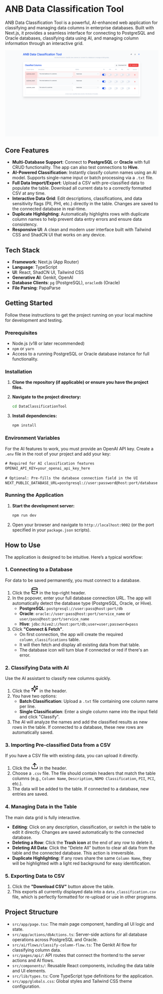 # ANB Data Classification Tool

ANB Data Classification Tool is a powerful, AI-enhanced web application for classifying and managing data columns in enterprise databases. Built with Next.js, it provides a seamless interface for connecting to PostgreSQL and Oracle databases, classifying data using AI, and managing column information through an interactive grid.

![App Screenshot](page.png)

## Core Features

- **Multi-Database Support**: Connect to **PostgreSQL** or **Oracle** with full CRUD functionality. The app can also test connections to **Hive**.
- **AI-Powered Classification**: Instantly classify column names using an AI model. Supports single-name input or batch processing via a `.txt` file.
- **Full Data Import/Export**: Upload a CSV with pre-classified data to populate the table. Download all current data to a correctly formatted CSV at any time.
- **Interactive Data Grid**: Edit descriptions, classifications, and data sensitivity flags (PII, PHI, etc.) directly in the table. Changes are saved to the connected database in real-time.
- **Duplicate Highlighting**: Automatically highlights rows with duplicate column names to help prevent data entry errors and ensure data consistency.
- **Responsive UI**: A clean and modern user interface built with Tailwind CSS and ShadCN UI that works on any device.

## Tech Stack

- **Framework**: Next.js (App Router)
- **Language**: TypeScript
- **UI**: React, ShadCN UI, Tailwind CSS
- **Generative AI**: Genkit, OpenAI
- **Database Clients**: `pg` (PostgreSQL), `oracledb` (Oracle)
- **File Parsing**: PapaParse

## Getting Started

Follow these instructions to get the project running on your local machine for development and testing.

### Prerequisites

- Node.js (v18 or later recommended)
- `npm` or `yarn`
- Access to a running PostgreSQL or Oracle database instance for full functionality.

### Installation

1.  **Clone the repository (if applicable) or ensure you have the project files.**

2.  **Navigate to the project directory:**

    ```bash
    cd DataClassificationTool
    ```

3.  **Install dependencies:**
    ```bash
    npm install
    ```

### Environment Variables

For the AI features to work, you must provide an OpenAI API key. Create a `.env` file in the root of your project and add your key:

```
# Required for AI classification features
OPENAI_API_KEY=your_openai_api_key_here

# Optional: Pre-fills the database connection field in the UI
NEXT_PUBLIC_DATABASE_URL=postgresql://user:password@host:port/database
```

### Running the Application

1.  **Start the development server:**
    ```bash
    npm run dev
    ```
2.  Open your browser and navigate to `http://localhost:9002` (or the port specified in your `package.json` scripts).

## How to Use

The application is designed to be intuitive. Here’s a typical workflow:

### 1. Connecting to a Database

For data to be saved permanently, you must connect to a database.

1.  Click the <svg xmlns="http://www.w3.org/2000/svg" width="24" height="24" viewBox="0 0 24 24" fill="none" stroke="currentColor" stroke-width="2" stroke-linecap="round" stroke-linejoin="round" class="lucide lucide-database-zap h-5 w-5 text-blue-600"><ellipse cx="12" cy="5" rx="9" ry="3"></ellipse><path d="M3 5V19A9 3 0 0 0 15 21.84"></path><path d="M21 5V8"></path><path d="M21 12L18 17H22L19 22"></path><path d="M3 12A9 3 0 0 0 14.59 14.87"></path></svg> in the top-right header.
2.  In the popover, enter your full database connection URL. The app will automatically detect the database type (PostgreSQL, Oracle, or Hive).
    - **PostgreSQL**: `postgresql://user:pass@host:port/db`
    - **Oracle**: `oracle://user:pass@host:port/service_name` or `user/pass@host:port/service_name`
    - **Hive**: `jdbc:hive2://host:port/db;user=user;password=pass`
3.  Click **"Connect & Fetch"**.
    - On first connection, the app will create the required `column_classifications` table.
    - It will then fetch and display all existing data from that table.
    - The database icon will turn blue if connected or red if there's an error.

### 2. Classifying Data with AI

Use the AI assistant to classify new columns quickly.

1.  Click the <svg xmlns="http://www.w3.org/2000/svg" width="24" height="24" viewBox="0 0 24 24" fill="none" stroke="currentColor" stroke-width="2" stroke-linecap="round" stroke-linejoin="round" class="lucide lucide-sparkles h-5 w-5"><path d="M9.937 15.5A2 2 0 0 0 8.5 14.063l-6.135-1.582a.5.5 0 0 1 0-.962L8.5 9.936A2 2 0 0 0 9.937 8.5l1.582-6.135a.5.5 0 0 1 .963 0L14.063 8.5A2 2 0 0 0 15.5 9.937l6.135 1.581a.5.5 0 0 1 0 .964L15.5 14.063a2 2 0 0 0-1.437 1.437l-1.582 6.135a.5.5 0 0 1-.963 0z"></path><path d="M20 3v4"></path><path d="M22 5h-4"></path><path d="M4 17v2"></path><path d="M5 18H3"></path></svg> in the header.
2.  You have two options:
    - **Batch Classification**: Upload a `.txt` file containing one column name per line.
    - **Single Classification**: Enter a single column name into the input field and click "Classify".
3.  The AI will analyze the names and add the classified results as new rows in the table. If connected to a database, these new rows are automatically saved.

### 3. Importing Pre-classified Data from a CSV

If you have a CSV file with existing data, you can upload it directly.

1.  Click the <svg xmlns="http://www.w3.org/2000/svg" width="24" height="24" viewBox="0 0 24 24" fill="none" stroke="currentColor" stroke-width="2" stroke-linecap="round" stroke-linejoin="round" class="lucide lucide-upload h-5 w-5"><path d="M21 15v4a2 2 0 0 1-2 2H5a2 2 0 0 1-2-2v-4"></path><polyline points="17 8 12 3 7 8"></polyline><line x1="12" x2="12" y1="3" y2="15"></line></svg> in the header.
2.  Choose a `.csv` file. The file should contain headers that match the table columns (e.g., `Column Name`, `Description`, `NDMO Classification`, `PII`, `PCI`, etc.).
3.  The data will be added to the table. If connected to a database, new entries are saved.

### 4. Managing Data in the Table

The main data grid is fully interactive.

- **Editing**: Click on any description, classification, or switch in the table to edit it directly. Changes are saved automatically to the connected database.
- **Deleting a Row**: Click the **Trash icon** at the end of any row to delete it.
- **Deleting All Data**: Click the "Delete All" button to clear all data from the table and the connected database. This action is irreversible.
- **Duplicate Highlighting**: If any rows share the same `Column Name`, they will be highlighted with a light red background for easy identification.

### 5. Exporting Data to CSV

1.  Click the **"Download CSV"** button above the table.
2.  This exports all currently displayed data into a `data_classification.csv` file, which is perfectly formatted for re-upload or use in other programs.

## Project Structure

- `src/app/page.tsx`: The main page component, handling all UI logic and state.
- `src/app/actions/dbActions.ts`: Server-side actions for all database operations across PostgreSQL and Oracle.
- `src/ai/flows/classify-column-flow.ts`: The Genkit AI flow for classifying column data.
- `src/pages/api/`: API routes that connect the frontend to the server actions and AI flows.
- `src/components/`: Reusable React components, including the data table and UI elements.
- `src/lib/types.ts`: Core TypeScript type definitions for the application.
- `src/app/globals.css`: Global styles and Tailwind CSS theme configuration.
